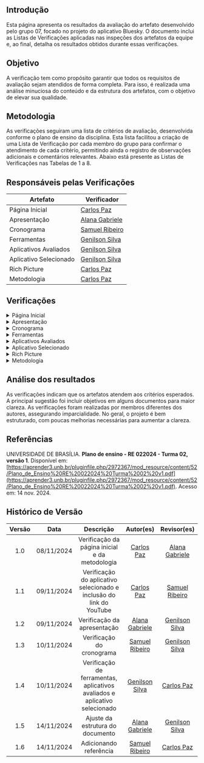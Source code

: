 ## Introdução

Esta página apresenta os resultados da avaliação do artefato desenvolvido pelo grupo 07, focado no projeto do aplicativo Bluesky. O documento inclui as Listas de Verificações aplicadas nas inspeções dos artefatos da equipe e, ao final, detalha os resultados obtidos durante essas verificações.

## Objetivo

A verificação tem como propósito garantir que todos os requisitos de avaliação sejam atendidos de forma completa. Para isso, é realizada uma análise minuciosa do conteúdo e da estrutura dos artefatos, com o objetivo de elevar sua qualidade.

## Metodologia

As verificações seguiram uma lista de critérios de avaliação, desenvolvida conforme o plano de ensino da disciplina. Esta lista facilitou a criação de uma Lista de Verificação por cada membro do grupo para confirmar o atendimento de cada critério, permitindo ainda o registro de observações adicionais e comentários relevantes. Abaixo está presente as Listas de Verificações nas Tabelas de 1 a 8.

## Responsáveis pelas Verificações

| Artefato               | Verificador                                        |
| ---------------------- | -------------------------------------------------- |
| Página Inicial         | [Carlos Paz](https://github.com/dudupaz)           |
| Apresentação           | [Alana Gabriele](https://github.com/alanagabriele) |
| Cronograma             | [Samuel Ribeiro](https://github.com/SamuelRicosta) |
| Ferramentas            | [Genilson Silva](https://github.com/GenilsonJrs)   |
| Aplicativos Avaliados  | [Genilson Silva](https://github.com/GenilsonJrs)   |
| Aplicativo Selecionado | [Genilson Silva](https://github.com/GenilsonJrs)   |
| Rich Picture           | [Carlos Paz](https://github.com/dudupaz)           |
| Metodologia            | [Carlos Paz](https://github.com/dudupaz)           |

## Verificações

<details>
  <summary>Página Inicial</summary>

<h2>Lista de Verificação</h2>

  <div style="text-align: center;">
    <p><strong>Tabela 1: Lista de Verificação</strong></p>
  </div>

<table border="1">
    <tr>
        <th>Número</th>
        <th>Critério</th>
        <th>Avaliação</th>
        <th>Versão e Data da Última Avaliação</th>
    </tr>
    <tr>
        <td>1</td>
        <td>O artefato possui introdução?</td>
        <td>Sim</td>
        <td>v1.0 - 08/11</td>
    </tr>
    <tr>
        <td>2</td>
        <td>Todos os integrantes possuem foto e nome?</td>
        <td>Sim</td>
        <td>v1.0 - 08/11</td>
    </tr>
    <tr>
        <td>3</td>
        <td>Todas as tabelas e imagens são referenciadas no texto, possuem legendas e fontes?</td>
        <td>Não se aplica</td>
        <td>v1.0 - 08/11</td>
    </tr>
    <tr>
        <td>4</td>
        <td>Os textos dos artefatos estão escritos em norma culta e sem erros de digitação?</td>
        <td>Sim</td>
        <td>v1.0 - 08/11</td>
    </tr>
    <tr>
        <td>5</td>
        <td>A página apresenta todos os integrantes da equipe?</td>
        <td>Sim</td>
        <td>v1.0 - 08/11</td>
    </tr>
    <tr>
        <td>6</td>
        <td>O artefato possui histórico de versões com versão, data e responsáveis?</td>
        <td>Sim</td>
        <td>v1.0 - 08/11</td>
    </tr>
</table>
  <p style="text-align: center; font-size: 14px;">
    Autor: <a href="https://github.com/dudupaz" target="_blank">Carlos Paz</a>
  </p>

<h2>Resultado</h2>

<p>O artefato está conforme o esperado, assim, não há sugestões a serem feitas.
</p>

<h2>Gravação</h2>

<div style="text-align: center">
<p>Vídeo 1 - Verificação do artefato</p>
</div>
  <iframe
    width="560"
    height="315"
    src="https://www.youtube.com/embed/u07wc424Heo"
    title="YouTube video player"
    frameborder="0"
    allow="accelerometer; autoplay; clipboard-write; encrypted-media; gyroscope; picture-in-picture; web-share"
    referrerpolicy="strict-origin-when-cross-origin"
    allowfullscreen>
  </iframe>

<p style="text-align: center; font-size: 14px;">
    Autor: <a href="https://github.com/dudupaz" target="_blank">Carlos Paz</a>
  </p>

</details>
<!-- apresentação -->
<details>
  <summary>Apresentação</summary>

<h2>Lista de Verificação</h2>

  <div style="text-align: center;">
    <p><strong>Tabela 2: Lista de Verificação</strong></p>
  </div>

<table border="1">
    <tr>
        <th>Número</th>
        <th>O GitHub Pages possui:</th>
        <th>Avaliação</th>
        <th>Versão e Data da Última Avaliação</th>
    </tr>
    <tr>
        <td>1</td>
        <td>O artefato possui introdução?</td>
        <td>Sim</td>
        <td>v1.0 - 08/11</td>
    </tr>
    <tr>
        <td>3</td>
        <td>Vídeo de apresentação na categoria “não listado” no YouTube?</td>
        <td>Sim</td>
        <td>v1.0 - 08/11</td>
    </tr>
    <tr>
        <td>4</td>
        <td>O histórico de versão padronizado?</td>
        <td>Sim</td>
        <td>v1.0 - 08/11</td>
    </tr>
    <tr>
        <td>5</td>
        <td>O(s) autor(es) e o(s) revisor(es) do artefato?</td>
        <td>Sim</td>
        <td>v1.0 - 08/11</td>
    </tr>
</table>

<p style="text-align: center; font-size: 14px;">
    Autora: <a href="https://github.com/alanagabriele" target="_blank">Alana Gabriele</a>
  </p>
<h2>Resultado</h2>

<p>Nenhum problema foi encontrado.</p>

<h2>Gravação</h2>

<div style="text-align: center">
<p>Vídeo 2 - Verificação do artefato</p>
</div>
<iframe width="560" height="315" src="https://www.youtube.com/embed/EGBGxNVNgnw?si=a6zehiBE-U6mIU7C" title="YouTube video player" frameborder="0" allow="accelerometer; autoplay; clipboard-write; encrypted-media; gyroscope; picture-in-picture; web-share" referrerpolicy="strict-origin-when-cross-origin" allowfullscreen></iframe>

<p style="text-align: center; font-size: 14px;">
    Autora: <a href="https://github.com/alanagabriele" target="_blank">Alana Gabriele</a>
  </p>

</details>
 <!-- cronograma -->
<details>
  <summary>Cronograma</summary>

<h2>Lista de Verificação</h2>

  <div style="text-align: center;">
    <p><strong>Tabela 3: Lista de Verificação</strong></p>
  </div>
<table border="1">
    <tr>
        <th>Número</th>
        <th>O GitHub Pages possui:</th>
        <th>Avaliação</th>
        <th>Versão e Data da Última Avaliação</th>
    </tr>
    <tr>
        <td>1</td>
        <td>O cronograma do planejamento apresenta todas as atividades de todas as etapas para cada integrante com as datas de início e fim das entregas dos artefatos e com o período de revisão deles?</td>
        <td>Sim</td>
        <td>versão 1.0 - 08/11</td>
    </tr>
    <tr>
        <td>2</td>
        <td>O cronograma do planejamento apresenta um período de gravação da apresentação de cada etapa?</td>
        <td>Sim</td>
        <td>versão 1.0 - 08/11</td>
    </tr>
    <tr>
        <td>3</td>
        <td>O cronograma prevê um período de revisão/ajustes nos artefatos devido às considerações dos monitores/professor?</td>
        <td>Sim</td>
        <td>versão 1.0 - 08/11</td>
    </tr>
    <tr>
        <td>4</td>
        <td>O cronograma executado inclui quem realizou cada artefato/atividade com as datas de início e fim da construção/realização do artefato/atividade?</td>
        <td>Sim</td>
        <td>versão 1.0 - 08/11</td>
    </tr>
    <tr>
        <td>5</td>
        <td>Foram utilizadas referências bibliográficas adequadas?</td>
        <td>Sim</td>
        <td>versão 1.0 - 08/11</td>
    </tr>
    <tr>
        <td>6</td>
        <td>Há um histórico de versão atualizado?</td>
        <td>Sim</td>
        <td>versão 1.0 - 08/11</td>
    </tr>
    <tr>
        <td>7</td>
        <td>Foram utilizadas referências bibliográficas adequadas?</td>
        <td>Sim</td>
        <td>versão 1.0 - 08/11</td>
    </tr>
    <tr>
        <td>8</td>
        <td>As revisões foram realizadas por um membro diferente do autor original?</td>
        <td>Sim</td>
        <td>versão 1.0 - 08/11</td>
    </tr>
</table>

<p style="text-align: center; font-size: 14px;">
    Autor: <a href="https://github.com/SamuelRicosta" target="_blank">Samuel Ribeiro</a>
  </p>
<h2>

<h2>Problemas</h2>

Durante a análise do cronograma do projeto, não foram encontradas dificuldades significativas ou falhas nos critérios avaliados. O cronograma abrangeu todas as etapas necessárias, incluindo as atividades de cada integrante, com datas de início, fim e períodos de revisão.

<h2>Recomendações</h2>

Embora não tenha sido identificado nenhum erro, é importante manter a continuidade nas revisões e garantir que as atividades sigam o cronograma estabelecido.

<h2>Gravação</h2>

<div style="text-align: center">
<p>Vídeo 3 - Verificação do artefato</p>
</div>
<iframe width="560" height="315" src="https://www.youtube.com/embed/r5G9B8ALGJ0?si=9sthIMkHD6iTX6T2" title="YouTube video player" frameborder="0" allow="accelerometer; autoplay; clipboard-write; encrypted-media; gyroscope; picture-in-picture; web-share" referrerpolicy="strict-origin-when-cross-origin" allowfullscreen></iframe>

<p style="text-align: center; font-size: 14px;">
    Autor: <a href="https://github.com/SamuelRicosta" target="_blank">Samuel Ribeiro</a>
  </p>
</details>

<!-- ferramentas  -->
<details>
  <summary>Ferramentas</summary>
 
<h2>Lista de Verificação </h2>

  <div style="text-align: center;">
    <p><strong>Tabela 4: Lista de Verificação</strong></p>
  </div>

<table border="1">
    <tr>
        <th>Número</th>
        <th>O GitHub Pages possui:</th>
        <th>Avaliação</th>
        <th>Versão e Data da Última Avaliação</th>
    </tr>
    <tr>
        <td>1</td>
        <td>O artefato possui introdução?</td>
        <td>Sim</td>
        <td>v1.0 - 08/11</td>
    </tr>
    <tr>
        <td>2</td>
        <td>O artefato possui objetivo?</td>
        <td>Não</td>
        <td>v1.0 - 08/11</td>
    </tr>
    <tr>
        <td>3</td>
        <td>Descrição e imagem das ferramentas?</td>
        <td>Sim</td>
        <td>v1.0 - 08/11</td>
    </tr>
    <tr>
        <td>4</td>
        <td>Referências bibliográficas e/ou bibliografia?</td>
        <td>Sim</td>
        <td>v1.0 - 08/11</td>
    </tr>
    <tr>
        <td>5</td>
        <td>As tabelas e imagens possuem legenda e fonte, e são chamadas dentro do texto?</td>
        <td>Não se aplica</td>
        <td>v1.0 - 08/11</td>
    </tr>
    <tr>
        <td>6</td>
        <td>Os artefatos estão escritos em norma culta e sem erros de digitação?</td>
        <td>Sim</td>
        <td>v1.0 - 08/11</td>
    </tr>
    <tr>
        <td>7</td>
        <td>O artefato possui histórico de versões, apresentando a versão, a data, e os responsáveis?</td>
        <td>Sim</td>
        <td>v1.0 - 08/11</td>
    </tr>
</table>

<p style="text-align: center; font-size: 14px;">
    Autor: <a href="https://github.com/GenilsonJrs" target="_blank">Genilson Silva</a>
  </p>

<h2>Problemas</h2>

O único problema encontrado foi que o artefato não possui um objetivo claro e datado escrito com o tópico, o que parece trivial, mas pode gerar dúvidas.

 <h2>Sugestões</h2>

Adição do tópico de objetivos, juntamente com uma explicação mais clara do motivo do artefato.

<h2>Gravação</h2>

<p >O vídeo pode ser visto direto no <a href="https://www.youtube.com/watch?v=1AzZJPX-sTY">YouTube.</a></p>

<div style="text-align: center">
<p>Vídeo 4 - Verificação do artefato</p>
</div>

<iframe width="560" height="315" src="https://www.youtube.com/embed/1AzZJPX-sTY?si=tAR8GL02sdYmXvr9" title="YouTube video player" frameborder="0" allow="accelerometer; autoplay; clipboard-write; encrypted-media; gyroscope; picture-in-picture; web-share" referrerpolicy="strict-origin-when-cross-origin" allowfullscreen></iframe>

<p style="text-align: center; font-size: 14px;">
    Autor: <a href="https://github.com/GenilsonJrs" target="_blank">Genilson Silva</a>
  </p>

</details>

<!-- aplicativos avaliados  -->
<details>
  <summary>Aplicativos Avaliados</summary>

<h2>Lista de Verificação</h2>

  <div style="text-align: center;">
    <p><strong>Tabela 5: Lista de Verificação</strong></p>
  </div>

<table border="1"> <tr> <th>Pergunta</th> <th>Descrição</th> <th>Verificação</th> <th>Imagem de Referência</th> </tr> <tr> <td>Identificação dos atores e suas responsabilidades estão conforme?</td> <td>Verificar se todos os atores do sistema e suas respectivas funções são identificadas.</td> <td>Sim</td> <td><a href="https://github.com/Requisitos-de-Software/2024.2-Bluesky/blob/main/docs/verificação/Grupo7/imagens/imgTabela/01.jpg">Software Development Project, Introducing Rich Pictures - p. 4</a></td> </tr> <tr> <td>Identificação das operações e quem as executa?</td> <td>Verificar se todas as operações e os responsáveis por executá-las foram definidos.</td> <td>Sim</td> <td><a href="https://github.com/Requisitos-de-Software/2024.2-Bluesky/blob/main/docs/verificação/Grupo7/imagens/imgTabela/02.jpg">Software Development Project, Introducing Rich Pictures - p. 4</a></td> </tr> <tr> <td>Definição das necessidades de dados para cada operação?</td> <td>Verificar se as necessidades de dados de cada operação foram claramente definidas.</td> <td>Sim</td> <td><a href="https://github.com/Requisitos-de-Software/2024.2-Bluesky/blob/main/docs/verificação/Grupo7/imagens/imgTabela/03.jpg">Software Development Project, Introducing Rich Pictures - p. 4</a></td> </tr> <tr> <td>Representação dos fluxos de dados e sua direção?</td> <td>Confirmar se os fluxos de dados e suas direções estão bem representados.</td> <td>Sim</td> <td><a href="https://github.com/Requisitos-de-Software/2024.2-Bluesky/blob/main/docs/verificação/Grupo7/imagens/imgTabela/04.jpg">Software Development Project, Introducing Rich Pictures - p. 3</a></td> </tr> <tr> <td>Definição do limite do sistema?</td> <td>Verificar se o limite do sistema está claramente definido.</td> <td>Incompleto</td> <td><a href="https://github.com/Requisitos-de-Software/2024.2-Bluesky/blob/main/docs/verificação/Grupo7/imagens/imgTabela/05.jpg">Software Development Project, Introducing Rich Pictures - p. 4</a></td> </tr> <tr> <td>Uso de imagens, palavras-chave e rótulos descritivos para contar uma história?</td> <td>Avaliar se há imagens, palavras-chave e rótulos descritivos que ajudam a contar a narrativa do sistema.</td> <td>Sim</td> <td><a href="https://github.com/Requisitos-de-Software/2024.2-Bluesky/blob/main/docs/verificação/Grupo7/imagens/imgTabela/06.jpg">Software Development Project, Introducing Rich Pictures - p. 3</a></td> </tr> <tr> <td>Comunicação clara de entradas e saídas de dados?</td> <td>Verificar se as entradas e saídas de dados são comunicadas de maneira clara.</td> <td>Sim</td> <td><a href="https://github.com/Requisitos-de-Software/2024.2-Bluesky/blob/main/docs/verificação/Grupo7/imagens/imgTabela/07.jpg">Software Development Project, Introducing Rich Pictures - p. 3</a></td> </tr> <tr> <td>Clareza e legibilidade do rich picture?</td> <td>Confirmar se o rich picture é claro e legível.</td> <td>Sim</td> <td><a href="https://github.com/Requisitos-de-Software/2024.2-Bluesky/blob/main/docs/verificação/Grupo7/imagens/imgTabela/08.jpg">Software Development Project, Introducing Rich Pictures - p. 3</a></td> </tr> <tr> <td>Identificação de problemas e conflitos potenciais?</td> <td>Avaliar se possíveis problemas e conflitos foram identificados.</td> <td>Sim</td> <td><a href="https://github.com/Requisitos-de-Software/2024.2-Bluesky/blob/main/docs/verificação/Grupo7/imagens/imgTabela/09.jpg">Software Development Project, Introducing Rich Pictures - p. 1</a></td> </tr> <tr> <td>Representação de processos de negócios e seus requisitos de dados?</td> <td>Verificar se os processos de negócios e seus requisitos de dados estão representados.</td> <td>Sim</td> <td><a href="https://github.com/Requisitos-de-Software/2024.2-Bluesky/blob/main/docs/verificação/Grupo7/imagens/imgTabela/10.jpg">Software Development Project, Introducing Rich Pictures - p. 1</a></td> </tr> <tr> <td>Uso de uma variedade de elementos gráficos para diferenciar componentes?</td> <td>Verificar se diferentes elementos gráficos foram usados para distinguir os componentes.</td> <td>Sim</td> <td><a href="https://github.com/Requisitos-de-Software/2024.2-Bluesky/blob/main/docs/verificação/Grupo7/imagens/imgTabela/11.jpg">Software Development Project, Introducing Rich Pictures - p. 2</a></td> </tr> <tr> <td>Identificação e uso de palavras-chave relevantes?</td> <td>Verificar se palavras-chave relevantes estão identificadas e utilizadas adequadamente.</td> <td>Sim</td> <td><a href="https://github.com/Requisitos-de-Software/2024.2-Bluesky/blob/main/docs/verificação/Grupo7/imagens/imgTabela/12.jpg">Software Development Project, Introducing Rich Pictures - p. 2</a></td> </tr> </table>

<p style="text-align: center; font-size: 14px;">
    Autor: <a href="https://github.com/GenilsonJrs" target="_blank">Genilson Silva</a>
  </p>

<h2>Verificação do Rich Picture do Rocket Chat</h2>

<h2>Problemas</h2>
O único problema encontrado foi a falta de um limitador do sistema que não se encontra completo ou diretamente visivel.

<h2>Sugestões</h2>

Criação de um limitador do sistema desenhado em volta das partes que forem necessárias para estabelecer limites e melhorar o entendimento de quem vizualiza.

<h2>Gravação</h2>

<p >O vídeo pode ser visto direto no <a href="https://www.youtube.com/watch?v=auqcIkLm08c">YouTube.</a></p>

<div style="text-align: center">
<p>Vídeo 5 - Verificação do Rich Picture do Rocket Chat </p>
</div>

<iframe width="560" height="315" src="https://www.youtube.com/embed/auqcIkLm08c?si=frc7UzhgO9ck88Dj" title="YouTube video player" frameborder="0" allow="accelerometer; autoplay; clipboard-write; encrypted-media; gyroscope; picture-in-picture; web-share" referrerpolicy="strict-origin-when-cross-origin" allowfullscreen></iframe>

<p style="text-align: center; font-size: 14px;">
    Autor: <a href="https://github.com/GenilsonJrs" target="_blank">Genilson Silva</a>
  </p>

<!-- ## Verificação do Rich Picture do BlueSky

## Verificação do Rich Picture do Meu SUS Digital

## Verificação do Rich Picture do Signal -->

</details>

 <!-- aplicativo selecionado -->
<details>
  <summary>Aplicativo Selecionado</summary>

<h2>Lista de Verificação</h2>

  <div style="text-align: center;">
    <p><strong>Tabela 6: Lista de Verificação</strong></p>
  </div>

<table border="1">
    <tr>
        <th>Número</th>
        <th>O GitHub Pages possui:</th>
        <th>Avaliação</th>
        <th>Versão e Data da Última Avaliação</th>
    </tr>
    <tr>
        <td>1</td>
        <td>O artefato possui introdução?</td>
        <td>Sim</td>
        <td>v1.0 - 08/11</td>
    </tr>
    <tr>
        <td>2</td>
        <td>O artefato possui objetivo?</td>
        <td>Não</td>
        <td>v1.0 - 08/11</td>
    </tr>
    <tr>
        <td>3</td>
        <td>Motivação e critérios para a escolha do aplicativo?</td>
        <td>Sim</td>
        <td>v1.0 - 08/11</td>
    </tr>
    <tr>
        <td>4</td>
        <td>Referências bibliográficas e/ou bibliografia?</td>
        <td>Sim</td>
        <td>v1.0 - 08/11</td>
    </tr>
    <tr>
        <td>5</td>
        <td>As tabelas e imagens possuem legenda e fonte, e são chamadas dentro do texto?</td>
        <td>Não se aplica</td>
        <td>v1.0 - 08/11</td>
    </tr>
    <tr>
        <td>6</td>
        <td>Os textos estão escritos em norma culta e sem erros de digitação?</td>
        <td>Sim</td>
        <td>v1.0 - 08/11</td>
    </tr>
    <tr>
        <td>7</td>
        <td>O artefato possui histórico de versões, apresentando a versão, a data e os responsáveis?</td>
        <td>Sim</td>
        <td>v1.0 - 08/11</td>
    </tr>
</table>

<p style="text-align: center; font-size: 14px;">
    Autor: <a href="https://github.com/GenilsonJrs" target="_blank">Genilson Silva</a>
  </p>

<h2>Problemas</h2>
  <p>O único problema encontrado foi que o artefato não possui um objetivo claro e datado escrito com o tópico, o que parece trivial, mas pode gerar dúvidas.
</p>

<h2>Sugestões</h2>

  <p>Adição do tópico de objetivos, juntamente com uma explicação mais clara do motivo do artefato.
</p>

<h2>Gravação</h2>

<p>O vídeo pode ser visto direto no <a href="https://www.youtube.com/watch?v=uqR6vQndKd8">YouTube.</a></p>

<div style="text-align: center">
<p>Vídeo 6 - Verificação do artefato</p>
</div>

<iframe width="560" height="315" src="https://www.youtube.com/embed/uqR6vQndKd8?si=F42-EOWg8XdyVGOL" title="YouTube video player" frameborder="0" allow="accelerometer; autoplay; clipboard-write; encrypted-media; gyroscope; picture-in-picture; web-share" referrerpolicy="strict-origin-when-cross-origin" allowfullscreen></iframe>

<p style="text-align: center; font-size: 14px;">
    Autor: <a href="https://github.com/GenilsonJrs" target="_blank">Genilson Silva</a>
  </p>
</details>

 <!-- Rich Picture -->
<details>
  <summary>Rich Picture</summary>

<h2>Lista de Verificação</h2>

  <div style="text-align: center;">
    <p><strong>Tabela 7: Lista de Verificação</strong></p>
  </div>

<table border="1">
    <tr>
        <th>Número</th>
        <th>O GitHub Pages possui:</th>
        <th>Avaliação</th>
        <th>Versão e Data da Última Avaliação</th>
    </tr>
    <tr>
        <td>1</td>
        <td>Os atores do Rich Picture estão do lado de fora da fronteira do sistema?</td>
        <td>Sim</td>
        <td>v1.0 - 09/11</td>
    </tr>
    <tr>
        <td>2</td>
        <td>O artefato possui introdução?</td>
        <td>Sim</td>
        <td>v1.0 - 09/11</td>
    </tr>
    <tr>
        <td>3</td>
        <td>O artefato Rich Picture possui uma legenda explicando os símbolos utilizados no diagrama?</td>
        <td>Sim</td>
        <td>v1.0 - 09/11</td>
    </tr>
    <tr>
        <td>4</td>
        <td>Todos os 5 componentes de um Rich Picture estão presentes?</td>
        <td>Sim</td>
        <td>v1.0 - 09/11</td>
    </tr>
    <tr>
        <td>5</td>
        <td>As operações especificam o que o sistema faz?</td>
        <td>Sim</td>
        <td>v1.0 - 09/11</td>
    </tr>
    <tr>
        <td>6</td>
        <td>O Rich Picture possui atores, operações, armazenamento de dados, limite do sistema e setas?</td>
        <td>Sim</td>
        <td>v1.0 - 09/11</td>
    </tr>
    <tr>
        <td>7</td>
        <td>O Rich Picture apresenta uma escolha de palavras simples e relevantes para o entendimento?</td>
        <td>Sim</td>
        <td>v1.0 - 09/11</td>
    </tr>
</table>

<p style="text-align: center; font-size: 14px;">
    Autor: <a href="https://github.com/dudupaz" target="_blank">Carlos Paz</a>
  </p>

<h2>Sugestões</h2>

<p>O artefato está conforme o esperado, assim, não há sugestões a serem feitas.
</p>

<h2>Gravação</h2>

<div style="text-align: center">
<p>Vídeo 7 - Verificação do artefato</p>
</div>
<iframe width="560" height="315" src="https://www.youtube.com/embed/e3NciP8LxHw" title="YouTube video player" frameborder="0" allow="accelerometer; autoplay; clipboard-write; encrypted-media; gyroscope; picture-in-picture; web-share" referrerpolicy="strict-origin-when-cross-origin" allowfullscreen></iframe>
<p style="text-align: center; font-size: 14px;">
    Autor: <a href="https://github.com/dudupaz" target="_blank">Carlos Paz</a>
  </p>

</details>

<!-- Metodologia -->
<details>
  <summary>Metodologia</summary>

<h2>Lista de Verificação</h2>

  <div style="text-align: center;">
    <p><strong>Tabela 8: Lista de Verificação</strong></p>
  </div>

<table border="1">
    <tr>
        <th>Número</th>
        <th>O GitHub Pages possui:</th>
        <th>Avaliação</th>
        <th>Versão e Data da Última Avaliação</th>
    </tr>
    <tr>
        <td>1</td>
        <td>O artefato possui introdução?</td>
        <td>Sim</td>
        <td>v1.0 - 08/11</td>
    </tr>
    <tr>
        <td>2</td>
        <td>O artefato define a metodologia que será utilizada?</td>
        <td>Sim</td>
        <td>v1.0 - 08/11</td>
    </tr>
    <tr>
        <td>3</td>
        <td>A metodologia escolhida é descrita e contextualizada?</td>
        <td>Sim</td>
        <td>v1.0 - 08/11</td>
    </tr>
    <tr>
        <td>4</td>
        <td>Os textos dos artefatos estão escritos em norma culta e sem erros de digitação?</td>
        <td>Sim</td>
        <td>v1.0 - 08/11</td>
    </tr>
    <tr>
        <td>5</td>
        <td>O artefato possui bibliografia ou referência bibliográfica?</td>
        <td>Sim</td>
        <td>v1.0 - 08/11</td>
    </tr>
    <tr>
        <td>6</td>
        <td>É explicado o porquê da escolha da metodologia?</td>
        <td>Sim</td>
        <td>v1.0 - 08/11</td>
    </tr>
    <tr>
        <td>7</td>
        <td>O artefato possui histórico de versões, apresentando a versão, a data e os responsáveis?</td>
        <td>Sim</td>
        <td>v1.0 - 08/11</td>
    </tr>
</table>

<p style="text-align: center; font-size: 14px;">
    Autor: <a href="https://github.com/dudupaz" target="_blank">Carlos Paz</a>
  </p>

<h2>Sugestões</h2>
<p>O artefato está conforme o esperado, assim, não há sugestões a serem feitas.
</p>

<h2>Gravação</h2>

<div style="text-align: center">
<p>Vídeo 8 - Verificação do artefato</p>
</div>
<iframe width="560" height="315" src="https://www.youtube.com/embed/lm8t2ooq_nM" title="YouTube video player" frameborder="0" allow="accelerometer; autoplay; clipboard-write; encrypted-media; gyroscope; picture-in-picture; web-share" referrerpolicy="strict-origin-when-cross-origin" allowfullscreen></iframe>

<p style="text-align: center; font-size: 14px;">
    Autor: <a href="https://github.com/dudupaz" target="_blank">Carlos Paz</a>
  </p>

</details>

## Análise dos resultados

As verificações indicam que os artefatos atendem aos critérios esperados. A principal sugestão foi incluir objetivos em alguns documentos para maior clareza. As verificações foram realizadas por membros diferentes dos autores, assegurando imparcialidade. No geral, o projeto é bem estruturado, com poucas melhorias necessárias para aumentar a clareza.

## Referências

UNIVERSIDADE DE BRASÍLIA. **Plano de ensino - RE 022024 - Turma 02, versão 1**. Disponível em: [https://aprender3.unb.br/pluginfile.php/2972367/mod_resource/content/52/Plano_de_Ensino%20RE%20022024%20Turma%2002%20v1.pdf](https://aprender3.unb.br/pluginfile.php/2972367/mod_resource/content/52/Plano_de_Ensino%20RE%20022024%20Turma%2002%20v1.pdf). Acesso em: 14 nov. 2024.


## Histórico de Versão

| Versão |    Data    |                                 Descrição                                  |                     Autor(es)                      |                    Revisor(es)                     |
| :----: | :--------: | :------------------------------------------------------------------------: | :------------------------------------------------: | :------------------------------------------------: |
|  1.0   | 08/11/2024 |               Verificação da página inicial e da metodologia               |      [Carlos Paz](https://github.com/dudupaz)      | [Alana Gabriele](https://github.com/alanagabriele) |
|  1.1   | 09/11/2024 |    Verificação do aplicativo selecionado e inclusão do link do YouTube     |      [Carlos Paz](https://github.com/dudupaz)      | [Samuel Ribeiro](https://github.com/SamuelRicosta) |
|  1.2   | 09/11/2024 |                        Verificação da apresentação                         | [Alana Gabriele](https://github.com/alanagabriele) |  [Genilson Silva](https://github.com/GenilsonJrs)  |
|  1.3   | 10/11/2024 |                         Verificação do cronograma                          | [Samuel Ribeiro](https://github.com/SamuelRicosta) |  [Genilson Silva](https://github.com/GenilsonJrs)  |
|  1.4   | 10/11/2024 | Verificação de ferramentas, aplicativos avaliados e aplicativo selecionado |  [Genilson Silva](https://github.com/GenilsonJrs)  |      [Carlos Paz](https://github.com/dudupaz)      |
|  1.5   | 14/11/2024 |                      Ajuste da estrutura do documento                      | [Alana Gabriele](https://github.com/alanagabriele) |  [Genilson Silva](https://github.com/GenilsonJrs)  |
| 1.6    | 14/11/2024 | Adicionando referência                                | [Samuel Ribeiro](https://github.com/SamuelRicosta) | [Carlos Paz](https://github.com/dudupaz) |
